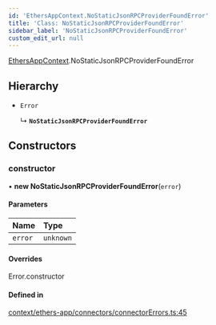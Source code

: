 ```yaml
---
id: 'EthersAppContext.NoStaticJsonRPCProviderFoundError'
title: 'Class: NoStaticJsonRPCProviderFoundError'
sidebar_label: 'NoStaticJsonRPCProviderFoundError'
custom_edit_url: null
---
```


[EthersAppContext](../modules/EthersAppContext.md).NoStaticJsonRPCProviderFoundError

## Hierarchy

- `Error`

  ↳ **`NoStaticJsonRPCProviderFoundError`**

## Constructors

### constructor

• **new NoStaticJsonRPCProviderFoundError**(`error`)

#### Parameters

| Name    | Type      |
| :------ | :-------- |
| `error` | `unknown` |

#### Overrides

Error.constructor

#### Defined in

[context/ethers-app/connectors/connectorErrors.ts:45](https://github.com/scaffold-eth/eth-hooks/blob/b2e0cac/src/context/ethers-app/connectors/connectorErrors.ts#L45)
